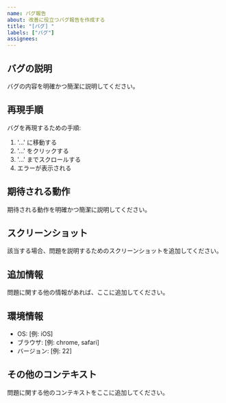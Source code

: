 ```yaml
---
name: バグ報告
about: 改善に役立つバグ報告を作成する
title: "[バグ] "
labels: ["バグ"]
assignees: 
---
```


## バグの説明
バグの内容を明確かつ簡潔に説明してください。

## 再現手順
バグを再現するための手順:
1. '...' に移動する
2. '...' をクリックする
3. '...' までスクロールする
4. エラーが表示される

## 期待される動作
期待される動作を明確かつ簡潔に説明してください。

## スクリーンショット
該当する場合、問題を説明するためのスクリーンショットを追加してください。

## 追加情報
問題に関する他の情報があれば、ここに追加してください。

## 環境情報
- OS: [例: iOS]
- ブラウザ: [例: chrome, safari]
- バージョン: [例: 22]

## その他のコンテキスト
問題に関する他のコンテキストをここに追加してください。
